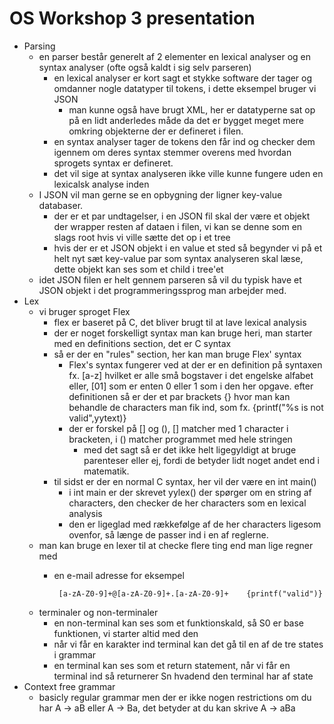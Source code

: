 # OS Workshop 3 presentation
*   Parsing
    *   en parser består generelt af 2 elementer en lexical analyser og en syntax analyser (ofte også kaldt i sig selv parseren)
        *   en lexical analyser er kort sagt et stykke software der tager og omdanner nogle datatyper til tokens, i dette eksempel bruger vi JSON
            *   man kunne også have brugt XML, her er datatyperne sat op på en lidt anderledes måde da det er bygget meget mere omkring objekterne der er defineret i filen.
        *   en syntax analyser tager de tokens den får ind og checker dem igennem om deres syntax stemmer overens med hvordan sprogets syntax er defineret.
        *   det vil sige at syntax analyseren ikke ville kunne fungere uden en lexicalsk analyse inden
    *   I JSON vil man gerne se en opbygning der ligner key-value databaser.
        *   der er et par undtagelser, i en JSON fil skal der være et objekt der wrapper resten af dataen i filen, vi kan se denne som en slags root hvis vi ville sætte det op i et tree
        *   hvis der er et JSON objekt i en value et sted så begynder vi på et helt nyt sæt key-value par som syntax analyseren skal læse, dette objekt kan ses som et child i tree'et
    *   idet JSON filen er helt gennem parseren så vil du typisk have et JSON objekt i det programmeringssprog man arbejder med.
*   Lex
    *   vi bruger sproget Flex
        *   flex er baseret på C, det bliver brugt til at lave lexical analysis
        *   der er noget forskelligt syntax man kan bruge heri, man starter med en definitions section, det er C syntax
        *   så er der en "rules" section, her kan man bruge Flex' syntax
            *   Flex's syntax fungerer ved at der er en definition på syntaxen fx. [a-z] hvilket er alle små bogstaver i det engelske alfabet eller, [01] som er enten 0 eller 1 som i den her opgave.
            efter definitionen så er der et par brackets {} hvor man kan behandle de characters man fik ind, som fx. {printf("%s is not valid",yytext)}
            *   der er forskel på [] og (), [] matcher med 1 character i bracketen, i () matcher programmet med hele stringen
                *   med det sagt så er det ikke helt ligegyldigt at bruge parenteser eller ej, fordi de betyder lidt noget andet end i matematik.
        *   til sidst er der en normal C syntax, her vil der være en int main()
            *   i int main er der skrevet yylex() der spørger om en string af characters, den checker de her characters som en lexical analysis
            *   den er ligeglad med rækkefølge af de her characters ligesom ovenfor, så længe de passer ind i en af reglerne.
    *   man kan bruge en lexer til at checke flere ting end man lige regner med
        *   en e-mail adresse for eksempel

            ` [a-zA-Z0-9]+@[a-zA-Z0-9]+.[a-zA-Z0-9]+    {printf("valid")}`
    *   terminaler og non-terminaler
        *   en non-terminal kan ses som et funktionskald, så S0 er base funktionen, vi starter altid med den
        *   når vi får en karakter ind terminal kan det gå til en af de tre states i grammar
        *   en terminal kan ses som et return statement, når vi får en terminal ind så returnerer Sn hvadend den terminal har af state
*   Context free grammar
    *   basicly regular grammar men der er ikke nogen restrictions om du har A -> aB eller A -> Ba, det betyder at du kan skrive A -> aBa
